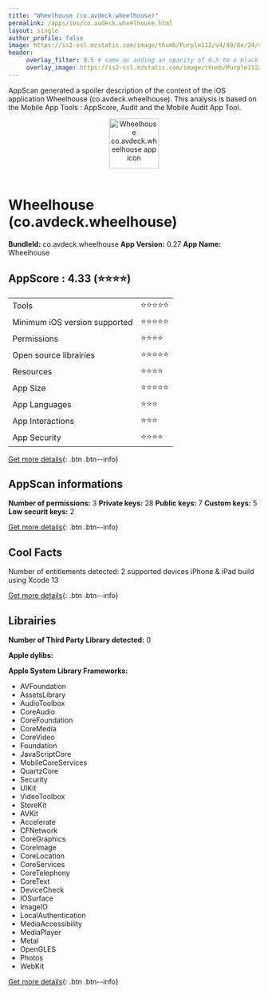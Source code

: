 ```yaml
---
title: "Wheelhouse (co.avdeck.wheelhouse)"
permalink: /apps/ios/co.avdeck.wheelhouse.html
layout: single
author_profile: false
image: https://is2-ssl.mzstatic.com/image/thumb/Purple112/v4/49/8e/24/498e2465-c92a-4d49-f3b1-5848e6bcc18e/MiniApp-1x_U007emarketing-0-7-0-85-220.png/512x512bb.jpg
header: 
     overlay_filter: 0.5 # same as adding an opacity of 0.5 to a black background
     overlay_image: https://is2-ssl.mzstatic.com/image/thumb/Purple112/v4/49/8e/24/498e2465-c92a-4d49-f3b1-5848e6bcc18e/MiniApp-1x_U007emarketing-0-7-0-85-220.png/512x512bb.jpg
---
```

AppScan generated a spoiler description of the content of the iOS application Wheelhouse (co.avdeck.wheelhouse). This analysis is based on the Mobile App Tools : AppScore, Audit and the Mobile Audit App Tool.

  
  
<div style="text-align: center;"><img src="https://is2-ssl.mzstatic.com/image/thumb/Purple112/v4/49/8e/24/498e2465-c92a-4d49-f3b1-5848e6bcc18e/MiniApp-1x_U007emarketing-0-7-0-85-220.png/512x512bb.jpg" width="100" height="100" alt="Wheelhouse co.avdeck.wheelhouse app icon"></div></br>
  
# Wheelhouse (co.avdeck.wheelhouse)

**BundleId:** co.avdeck.wheelhouse
**App Version:** 0.27
**App Name:** Wheelhouse


## AppScore : 4.33 (⭐️⭐️⭐️⭐️) 

<table>
<tr><td> Tools </td><td> ⭐️⭐️⭐️⭐️⭐️ </td></tr>
<tr><td> Minimum iOS version supported </td><td> ⭐️⭐️⭐️⭐️⭐️ </td></tr>
<tr><td> Permissions </td><td> ⭐️⭐️⭐️⭐️ </td></tr>
<tr><td> Open source librairies </td><td> ⭐️⭐️⭐️⭐️⭐️ </td></tr>
<tr><td> Resources </td><td> ⭐️⭐️⭐️⭐️ </td></tr>
<tr><td> App Size </td><td> ⭐️⭐️⭐️⭐️⭐️ </td></tr>
<tr><td> App Languages </td><td> ⭐️⭐️⭐️ </td></tr>
<tr><td> App Interactions </td><td> ⭐️⭐️⭐️ </td></tr>
<tr><td> App Security </td><td> ⭐️⭐️⭐️⭐️ </td></tr>
</table>

[Get more details](/pricing.html){: .btn .btn--info}  
  
## AppScan informations 

**Number of permissions:** 3
**Private keys:** 28
**Public keys:** 7
**Custom keys:** 5
**Low securit keys:** 2
  
[Get more details](/pricing.html){: .btn .btn--info}

## Cool Facts

Number of entitlements detected: 2
supported devices iPhone & iPad
build using Xcode 13
  
[Get more details](/pricing.html){: .btn .btn--info}

## Librairies 
**Number of Third Party Library detected:** 0

**Apple dylibs:**


**Apple System Library Frameworks:**
- AVFoundation
- AssetsLibrary
- AudioToolbox
- CoreAudio
- CoreFoundation
- CoreMedia
- CoreVideo
- Foundation
- JavaScriptCore
- MobileCoreServices
- QuartzCore
- Security
- UIKit
- VideoToolbox
- StoreKit
- AVKit
- Accelerate
- CFNetwork
- CoreGraphics
- CoreImage
- CoreLocation
- CoreServices
- CoreTelephony
- CoreText
- DeviceCheck
- IOSurface
- ImageIO
- LocalAuthentication
- MediaAccessibility
- MediaPlayer
- Metal
- OpenGLES
- Photos
- WebKit


  
[Get more details](/pricing.html){: .btn .btn--info}

